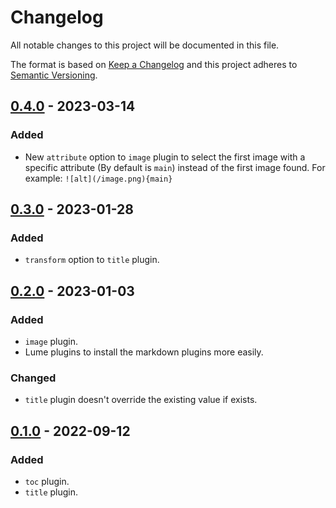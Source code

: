 <!-- deno-fmt-ignore-file -->

# Changelog
All notable changes to this project will be documented in this file.

The format is based on [Keep a Changelog](http://keepachangelog.com/) and this
project adheres to [Semantic Versioning](http://semver.org/).

## [0.4.0] - 2023-03-14
### Added
- New `attribute` option to `image` plugin to select the first image
  with a specific attribute (By default is `main`) instead of the first image found.
  For example: `![alt](/image.png){main}`

## [0.3.0] - 2023-01-28
### Added
- `transform` option to `title` plugin.

## [0.2.0] - 2023-01-03
### Added
- `image` plugin.
- Lume plugins to install the markdown plugins more easily.

### Changed
- `title` plugin doesn't override the existing value if exists.

## [0.1.0] - 2022-09-12
### Added
- `toc` plugin.
- `title` plugin.

[0.4.0]: https://github.com/lumeland/markdown-plugins/compare/v0.3.0...v0.4.0
[0.3.0]: https://github.com/lumeland/markdown-plugins/compare/v0.2.0...v0.3.0
[0.2.0]: https://github.com/lumeland/markdown-plugins/compare/v0.1.0...v0.2.0
[0.1.0]: https://github.com/lumeland/markdown-plugins/releases/tag/v0.1.0
